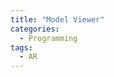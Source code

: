 ```yaml
---
title: "Model Viewer"
categories:
  - Programming
tags:
  - AR
---
```

<!-- Import the component -->
<script type="module" src="https://unpkg.com/@google/model-viewer/dist/model-viewer.min.js"></script>

<model-viewer style="width: 100%; height: 800px; top: 0px;" src="/assets/ar/RobotExpressive.glb" ar ar-modes="webxr scene-viewer quick-look" ar-scale="auto" camera-controls alt="A 3D model of an astronaut" ios-src="/assets/ar/toy_drummer.usdz"></model-viewer>